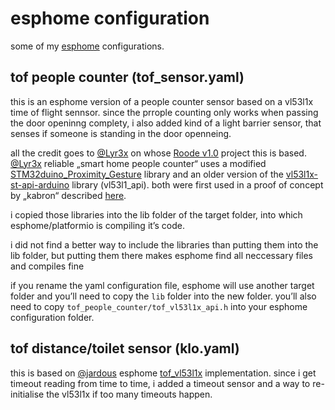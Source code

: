 # esphome configuration
some of my [esphome](https://esphome.io) configurations.

## tof people counter (tof_sensor.yaml)
this is an esphome version of a people counter sensor based on a vl53l1x time of flight sennsor. since the prrople counting only works when passing the door openinng complety, i also added kind of a light barrier sensor, that senses if someone is standing in the door openneing.

all the credit goes to [@Lyr3x](https://github.com/Lyr3x) on whose [Roode v1.0](https://github.com/Lyr3x/Roode/tree/v1.0) project this is based.
[@Lyr3x](https://github.com/Lyr3x) reliable „smart home people counter“ uses a modified [STM32duino_Proximity_Gesture](https://github.com/stm32duino/Proximity_Gesture) library and an older version of the [vl53l1x-st-api-arduino](https://github.com/pololu/vl53l1x-st-api-arduino) library (vl53l1_api). both were first used in a proof of concept by „kabron“ described [here](https://community.st.com/s/question/0D50X0000A7VWoMSQW/is-vl53l1x-people-counting-source-code-available). 

i copied those libraries into the lib folder of the target folder, into which esphome/platformio is compiling it’s code.

i did not find a better way to include the libraries than putting them into the lib folder, but putting them there makes esphome find all neccessary files and compiles fine

if you rename the yaml configuration file, esphome will use another target folder and you’ll need to copy the ```lib``` folder into the new folder. you’ll also need to copy ```tof_people_counter/tof_vl53l1x_api.h``` into your esphome configuration folder.

## tof distance/toilet sensor (klo.yaml)
this is based on [@jardous](https://github.com/jardous) esphome [tof_vl53l1x](https://github.com/jardous/tof_vl53l1x) implementation. since i get timeout reading from time to time, i added a timeout sensor and a way to re-initialise the vl53l1x if too many timeouts happen.
